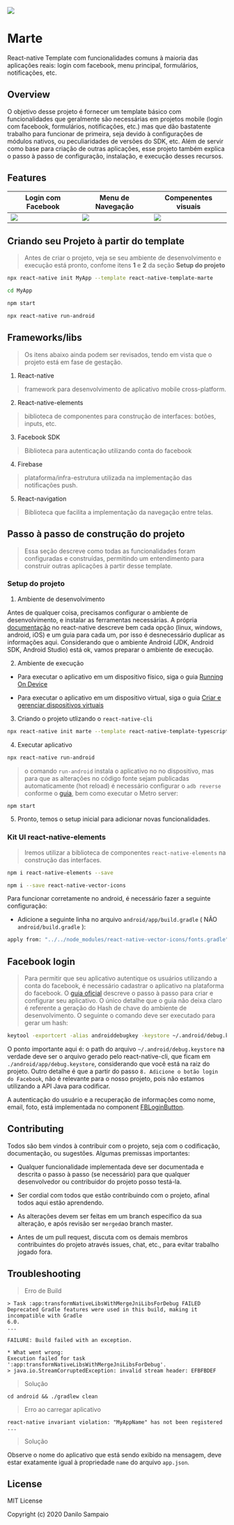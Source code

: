 ![](assets/marte_readme_header.png)

# Marte
React-native Template com funcionalidades comuns à maioria das aplicações reais: login com facebook, menu principal, formulários, notificações, etc.


## Overview

O objetivo desse projeto é fornecer um template básico com funcionalidades que geralmente são necessárias em projetos mobile (login com facebook, formulários, notificações, etc.) mas que dão bastatente trabalho para funcionar de primeira, seja devido à configurações de módulos nativos, ou peculiaridades de versões do SDK, etc. Além de servir como base para criação de outras aplicações, esse projeto também explica o passo à passo de configuração, instalação, e execução desses recursos.


## Features

| Login com Facebook | Menu de Navegação | Compenentes visuais |
| --- | --- | --- |
| ![](assets/login.jpg) | ![](assets/home.jpg) | ![](assets/settings.jpg) |


## Criando seu Projeto à partir do template

> Antes de criar o projeto, veja se seu ambiente de desenvolvimento e execução está pronto, confome itens __1__ e __2__ da seção __Setup do projeto__

```sh
npx react-native init MyApp --template react-native-template-marte
```

```sh
cd MyApp
```

```sh
npm start
```

```sh
npx react-native run-android
```


## Frameworks/libs
> Os itens abaixo ainda podem ser revisados, tendo em vista que o projeto está em fase de gestação.

1. React-native
  > framework para desenvolvimento de aplicativo mobile cross-platform.

2. React-native-elements
  > biblioteca de componentes para construção de interfaces: botões, inputs, etc.

3. Facebook SDK
  > Biblioteca para autenticação utilizando conta do facebook

4. Firebase
  > plataforma/infra-estrutura utilizada na implementação das notificações push. 

5. React-navigation
  > Biblioteca que facilita a implementação da navegação entre telas.


## Passo à passo de construção do projeto
> Essa seção descreve como todas as funcionalidades foram configuradas e construídas, permitindo um entendimento para construir outras aplicações à partir desse template.

### Setup do projeto

  1. Ambiente de desenvolvimento
    
  Antes de qualquer coisa, precisamos configurar o ambiente de desenvolvimento, e instalar as ferramentas necessárias. A própria [documentação](https://facebook.github.io/react-native/docs/getting-started) no react-native descreve bem cada opção (linux, windows, android, iOS) e um guia para cada um, por isso é desnecessário duplicar as informações aqui. Considerando que o ambiente Android (JDK, Android SDK, Android Studio) está ok, vamos preparar o ambiente de execução.

  2. Ambiente de execução

  - Para executar o aplicativo em um dispositivo físico, siga o guia [Running On Device](https://facebook.github.io/react-native/docs/running-on-device)

  - Para executar o aplicativo em um dispositivo virtual, siga o guia [Criar e gerenciar dispositivos virtuais](https://developer.android.com/studio/run/managing-avds.html)

  3. Criando o projeto utlizando o `react-native-cli`

  ```sh
  npx react-native init marte --template react-native-template-typescript
  ```

  4. Executar aplicativo

  ```sh
  npx react-native run-android
  ```
  > o comando `run-android` instala o aplicativo no no dispositivo, mas para que as alterações no código fonte sejam publicadas automaticamente (hot reload) é necessário configurar o `adb reverse` conforme o [guia](https://facebook.github.io/react-native/docs/running-on-device#connecting-to-the-development-server-1), bem como executar o Metro server:

  ```sh
  npm start
  ```

  5. Pronto, temos o setup inicial para adicionar novas funcionalidades.

### Kit UI react-native-elements
> Iremos utilizar a biblioteca de componentes `react-native-elements` na construção das interfaces.

```sh
npm i react-native-elements --save
```

```sh
npm i --save react-native-vector-icons
```

Para funcionar corretamente no android, é necessário fazer a seguinte configuração:

  - Adicione a seguinte linha no arquivo `android/app/build.gradle` ( NÃO `android/build.gradle` ):

  ```sh
  apply from: "../../node_modules/react-native-vector-icons/fonts.gradle"
  ```

## Facebook login
> Para permitir que seu aplicativo autentique os usuários utilizando a conta do facebook, é necessário cadastrar o aplicativo na plataforma do facebook. O [guia oficial](https://developers.facebook.com/docs/facebook-login/android) descreve o passo à passo para criar e configurar seu aplicativo. O único detalhe que o guia não deixa claro é referente a geração do Hash de chave do ambiente de desenvolvimento. O seguinte o comando deve ser executado para gerar um hash:

```sh
keytool -exportcert -alias androiddebugkey -keystore ~/.android/debug.keystore | openssl sha1 -binary | openssl base64
```

O ponto importante aqui é: o path do arquivo `~/.android/debug.keystore` na verdade deve ser o arquivo gerado pelo react-native-cli, que ficam em `./android/app/debug.keystore`, considerando que você está na raiz do projeto.
Outro detalhe é que a partir do passo `8. Adicione o botão login do Facebook`, não é relevante para o nosso projeto, pois não estamos utilizando a API Java para codificar.

A autenticação do usuário e a recuperação de informações como nome, email, foto, está implementada no component [FBLoginButton](template/components/FBLoginButton.tsx).

## Contributing

Todos são bem vindos à contribuir com o projeto, seja com o codificação, documentação, ou sugestões. Algumas premissas importantes:

  - Qualquer funcionalidade implementada deve ser documentada e descrita o passo à passo (se necessário) para que qualquer desenvolvedor ou contribuidor do projeto posso testá-la.
  
  - Ser cordial com todos que estão contribuindo com o projeto, afinal todos aqui estão aprendendo.
  
  - As alterações devem ser feitas em um branch específico da sua alteração, e após revisão ser `merged`ao branch master.
  
  - Antes de um pull request, discuta com os demais membros contribuintes do projeto através issues, chat, etc., para evitar trabalho jogado fora.

## Troubleshooting

> Erro de Build

```
> Task :app:transformNativeLibsWithMergeJniLibsForDebug FAILED
Deprecated Gradle features were used in this build, making it incompatible with Gradle 
6.0.
...

FAILURE: Build failed with an exception.

* What went wrong:
Execution failed for task ':app:transformNativeLibsWithMergeJniLibsForDebug'.
> java.io.StreamCorruptedException: invalid stream header: EFBFBDEF
```
> Solução

```shell
cd android && ./gradlew clean
```

> Erro ao carregar aplicativo

```
react-native invariant violation: "MyAppName" has not been registered
...
```

> Solução

Observe o nome do aplicativo que está sendo exibido na mensagem, deve estar exatamente igual à propriedade `name` do arquivo `app.json`.

## License

MIT License

Copyright (c) 2020 Danilo Sampaio
